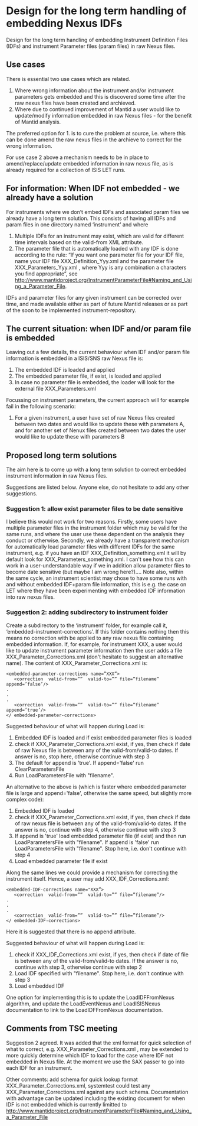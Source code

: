 Design for the long term handling of embedding Nexus IDFs
==================================
Design for the long term handling of embedding Instrument Definition Files (IDFs) and instrument Parameter files (param files) in raw Nexus files.

Use cases
----------

There is essential two use cases which are related. 

1. Where wrong information about the instrument and/or instrument parameters gets embedded and this is discovered some time after the raw nexus files have been created and archieved. 
2. Where due to continued improvement of Mantid a user would like to update/modify information embedded in raw Nexus files - for the benefit of Mantid analysis.

The preferred option for 1. is to cure the problem at source, i.e. where this can be done amend the raw nexus files in the archieve to correct for the wrong information. 

For use case 2 above a mechanism needs to be in place to amend/replace/update embedded information in raw nexus file, as is already required for a collection of ISIS LET runs. 

For information: When IDF not embedded - we already have a solution 
----------

For instruments where we don’t embed IDFs and associated param files we already have a long term solution. This consists of having all IDFs and param files in one directory named ‘instrument’ and where

1. Multiple IDFs for an instrument may exist, which are valid for different time intervals based on the valid-from XML attribute.
2. The parameter file that is automatically loaded with any IDF is done according to the rule: “If you want one parameter file for your IDF file, name your IDF file XXX\_Definition\_Yyy.xml and the parameter file XXX\_Parameters\_Yyy.xml , where Yyy is any combination a characters you find appropriate”, see  http://www.mantidproject.org/InstrumentParameterFile#Naming_and_Using_a_Parameter_File.

IDFs and parameter files for any given instrument can be corrected over time, and made available either as part of future Mantid releases or as part of the soon to be implemented instrument-repository. 


The current situation: when IDF and/or param file is embedded  
----------

Leaving out a few details, the current behaviour when IDF and/or param file information is embedded in a ISIS/SNS raw Nexus file is: 

1. The embedded IDF is loaded and applied 
2. The embedded parameter file, if exist, is loaded and applied
3. In case no parameter file is embedded, the loader will look for the external file XXX\_Parameters.xml 

Focussing on instrument parameters, the current approach will for example fail in the following scenario:

1. For a given instrument, a user have set of raw Nexus files created between two dates and would like to update these with parameters A, and for another set of Nenux files created between two dates the user would like to update these with parameters B


Proposed long term solutions   
----------

The aim here is to come up with a long term solution to correct embedded instrument information in raw Nexus files.

Suggestions are listed below. Anyone else, do not hesitate to add any other suggestions.

### Suggestion 1: allow exist parameter files to be date sensitive

I believe this would not work for two reasons. Firstly, some users have multiple parameter files in the instrument folder which may be valid for the same runs, and where the user use these dependent on the analysis they conduct or otherwise. Secondly, we already have a transparent mechanism for automatically load parameter files with different IDFs for the same instrument, e.g. if you have an IDF XXX\_Definition\_something.xml it will by default look for XXX\_Parameters\_something.xml. I can't see how this can work in a user-understandable way if we in addition allow parameter files to become date sensitive (but maybe I am wrong here?).... Note also, within the same cycle, an instrument scientist may chose to have some runs with and without embedded IDF+param file information, this is e.g. the case on LET where they have been experimenting with embedded IDF information into raw nexus files. 

### Suggestion 2: adding subdirectory to instrument folder 

Create a subdirectory to the ‘instrument’ folder, for example call it, ‘embedded-instrument-corrections’. If this folder contains nothing then this means no correction with be applied to any raw nexus file containing embedded information. If, for example, for instrument XXX, a user would like to update instrument parameter information then the user adds a file XXX\_Parameter\_Corrections.xml (don't hesitate to suggest an alternative name). The content of XXX\_Parameter\_Corrections.xml is:

    <embedded-parameter-corrections name=”XXX”>
       <correction  valid-from=””  valid-to=”” file=”filename” append=’false’/>
    .
    .   
    .
       <correction  valid-from=””  valid-to=”” file=”filename” append=’true’/>
    </ embedded-parameter-corrections>

Suggested behaviour of what will happen during Load is:

1. Embedded IDF is loaded and if exist embedded parameter files is loaded 
2. check if XXX\_Parameter\_Corrections.xml exist, if yes, then check if date of raw Nexus file is between any of the valid-from/valid-to dates. If answer is no, stop here, otherwise continue with step 3
3. The default for append is 'true'. If append='false' run ClearParametersFile
4. Run LoadParametersFile with "filename". 

An alternative to the above is (which is faster where embedded parameter file is large and append='false', otherwise the same speed, but slightly more complex code):

1. Embedded IDF is loaded 
2. check if XXX\_Parameter\_Corrections.xml exist, if yes, then check if date of raw nexus file is between any of the valid-from/valid-to dates. If the answer is no, continue with step 4, otherwise continue with step 3
3.  If append is 'true' load embedded parameter file (if exist) and then run LoadParametersFile with "filename". If append is 'false' run LoadParametersFile with "filename". Stop here, i.e. don't continue with step 4
4.  Load embedded parameter file if exist

Along the same lines we could provide a mechanism for correcting the instrument itself. Hence, a user may add XXX\_IDF\_Corrections.xml:

    <embedded-IDF-corrections name="XXX”>
       <correction  valid-from=””  valid-to=”” file=”filename”/>
    .
    .   
    .
       <correction  valid-from=””  valid-to=”” file=”filename”/>
    </ embedded-IDF-corrections>

Here it is suggested that there is no append attribute. 

Suggested behaviour of what will happen during Load is:

1. check if XXX\_IDF\_Corrections.xml exist, if yes, then check if date of file is between any of the valid-from/valid-to dates. If the answer is no, continue with step 3, otherwise continue with step 2
2.  Load IDF specified with "filename". Stop here, i.e. don't continue with step 3
3.  Load embedded IDF

One option for implementing this is to update the LoadIDFFromNexus algorithm, and update the LoadEventNexus and LoadISISNexus documentation to link to the LoadIDFFromNexus documentation. 

Comments from TSC meeting   
----------
Suggestion 2 agreed. It was added that the xml format for quick selection of what to correct, e.g. XXX\_Parameter\_Corrections.xml , may be extended to more quickly determine which IDF to load for the case where IDF not embedded in Nexus file. At the moment we use the SAX passer to go into each IDF for an instrument. 

Other comments: add schema for quick lookup format XXX\_Parameter\_Corrections.xml, systemtest could test any XXX\_Parameter\_Corrections.xml against any such schema. Documentation with advantage can be updated including the existing document for when IDF is not embedded which is currently limitted to http://www.mantidproject.org/InstrumentParameterFile#Naming_and_Using_a_Parameter_File
